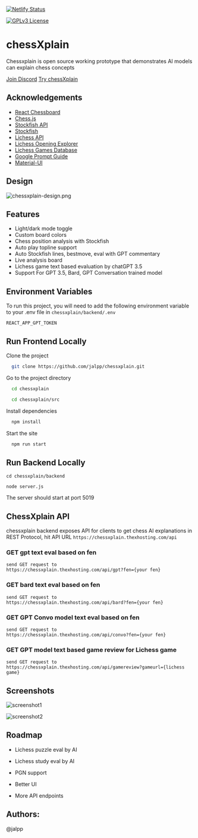 
[![Netlify Status](https://api.netlify.com/api/v1/badges/310a8201-6453-448c-8651-e237d3c3b8f3/deploy-status)](https://app.netlify.com/sites/chessxplain/deploys)

[![GPLv3 License](https://img.shields.io/badge/License-GPL%20v3-yellow.svg)](https://opensource.org/licenses/)

# chessXplain
Chessxplain is open source working prototype that demonstrates AI models can explain chess concepts

[Join Discord](https://discord.gg/PRQTXZXc8Z) [Try chessXplain](https://chessxplain.netlify.app/)

## Acknowledgements

 - [React Chessboard](https://github.com/Clariity/react-chessboard)
 - [Chess.js](https://unpkg.com/browse/chess.js@0.12.0/)
 - [Stockfish API](https://stockfish.online/)
 - [Stockfish](https://stockfishchess.org/)
 - [Lichess API](https://lichess.org/api)
 - [Lichess Opening Explorer](https://lichess.org/api#tag/Opening-Explorer)
 - [Lichess Games Database](https://lichess.org/api#tag/Games/operation/gamePgn)
 - [Google Prompt Guide](https://cloud.google.com/vertex-ai/docs/generative-ai/text/text-prompts)
 - [Material-UI](https://mui.com/material-ui/)


## Design

![chessxplain-design.png](./chessxplain/public/chessxplain-design.png)


## Features

- Light/dark mode toggle
- Custom board colors
- Chess position analysis with Stockfish
- Auto play topline support
- Auto Stockfish lines, bestmove, eval with GPT commentary 
- Live analysis board
- Lichess game text based evaluation by chatGPT 3.5
- Support For GPT 3.5, Bard, GPT Conversation trained model


## Environment Variables

To run this project, you will need to add the following environment variable to your .env file
in ``` chessxplain/backend/.env ```

`REACT_APP_GPT_TOKEN`


## Run Frontend Locally

Clone the project

```bash
  git clone https://github.com/jalpp/chessxplain.git
```

Go to the project directory

```bash
  cd chessxplain

  cd chessxplain/src
```

Install dependencies

```bash
  npm install
```

Start the site

```bash
  npm run start
```

## Run Backend Locally

```
cd chessxplain/backend

node server.js
```
The server should start at port 5019


## ChessXplain API

chessxplain backend exposes API for clients to get chess AI explanations
in REST Protocol, hit API URL ```https://chessxplain.thexhosting.com/api```

### GET gpt text eval based on fen 

```
send GET request to 
https://chessxplain.thexhosting.com/api/gpt?fen={your fen}

```

### GET bard text eval based on fen

```
send GET request to 
https://chessxplain.thexhosting.com/api/bard?fen={your fen}

```

### GET GPT Convo model text eval based on fen

```
send GET request to 
https://chessxplain.thexhosting.com/api/convo?fen={your fen}

```
### GET GPT model text based game review for Lichess game

```
send GET request to 
https://chessxplain.thexhosting.com/api/gamereview?gameurl={lichess game}

```

## Screenshots

![screenshot1](./chessxplain/public/screenshot1.png)

![screenshot2](./chessxplain/public/screenshot2.png)


## Roadmap

- Lichess puzzle eval by AI

- Lichess study eval by AI

- PGN support

- Better UI

- More API endpoints

## Authors:

@jalpp




